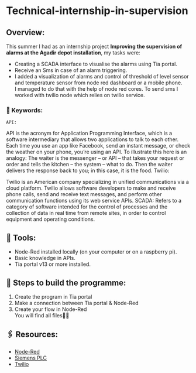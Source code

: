 # Technical-internship-in-supervision
## Overview:
This summer I had as an internship project **Improving the supervision of alarms at the Agadir depot installation**, my tasks were: 
- Creating a SCADA interface to visualise the alarms using Tia portal.
- Receive an Sms in case of an alarm triggering.
- I added a visualization of alarms and control of threshold of level sensor and temperature sensor from node red dashboard or a mobile phone.\
I managed to do that with the help of node red cores. To send sms I worked with twilio node which relies on twilio service.

### 📌 Keywords:
	API:
API is the acronym for Application Programming Interface, which is a software intermediary that allows two applications to talk to each other. Each time you use an app like Facebook, send an instant message, or check the weather on your phone, you’re using an API. To illustrate this here is an analogy: The waiter is the messenger – or API – that takes your request or order and tells the kitchen – the system – what to do. Then the waiter delivers the response back to you; in this case, it is the food.
	Twilio:

Twilio is an American company specializing in unified communications via a cloud platform. Twilio allows software developers to make and receive phone calls, send and receive text messages, and perform other communication functions using its web service APIs.
	SCADA:
Refers to a category of software intended for the control of processes and the collection of data in real time from remote sites, in order to control equipment and operating conditions.

## 🔧 Tools:
- Node-Red installed locally (on your computer or on a raspberry pi).
- Basic knowledge in APIs.
- Tia portal v13 or more installed.

## 📜 Steps to build the programme:
1. Create the program in Tia portal
2. Make a connection between Tia portal & Node-Red
3. Create your flow in Node-Red\
You will find all files☝🏻
## 🖇️ Resources:
- [Node-Red](https://nodered.org/)
- [Siemens PLC](https://www.mabeo-direct.com/document/A-484834-mabeo-experts-simatic-s7-1500-un-automate-optimise-et-performant)
- [Twilio](https://www.twilio.com/fr/)
